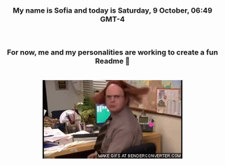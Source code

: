 


<div align="center">
<h3 >My name is Sofia and today is Saturday, 9 October, 06:49 GMT-4</h3><br>
<h3 >For now, me and my personalities are working to create a fun Readme 👋
</h3><br>
<img src='img/dwight.gif' alt='working...'/>
</div>
